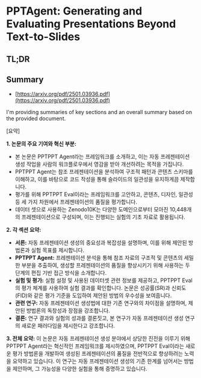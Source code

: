# PPTAgent: Generating and Evaluating Presentations Beyond Text-to-Slides
## TL;DR
## Summary
- [https://arxiv.org/pdf/2501.03936.pdf](https://arxiv.org/pdf/2501.03936.pdf)

I'm providing summaries of key sections and an overall summary based on the provided document.

[요약]

**1. 논문의 주요 기여와 혁신 부분:**
- 본 논문은 PPTPPT Agent라는 프레임워크를 소개하고, 이는 자동 프레젠테이션 생성 작업을 사람의 워크플로우에서 영감을 받아 개선하려는 목적을 가집니다.
- PPTPPT Agent는 참조 프레젠테이션을 분석하여 구조적 패턴과 콘텐츠 스키마를 이해하고, 이를 바탕으로 코드 작성을 통해 슬라이드의 일관성을 유지하게끔 제작합니다.
- 평가를 위해 PPTPPT Eval이라는 프레임워크를 고안하고, 콘텐츠, 디자인, 일관성 등 세 가지 차원에서 프레젠테이션의 품질을 평가합니다.
- 데이터 셋으로 사용하는 Zenodo10K는 다양한 도메인으로부터 모아진 10,448개의 프레젠테이션으로 구성되며, 이는 진행되는 실험의 기초 자료로 활용됩니다.

**2. 각 섹션 요약:**
- **서론:** 자동 프레젠테이션 생성의 중요성과 복잡성을 설명하며, 이를 위해 제안된 방법론과 실험 목표를 제시합니다.
- **PPTPPT Agent:** 프레젠테이션 분석을 통해 참조 자료의 구조적 및 콘텐츠의 세밀한 부분을 추출하여, 생성할 프레젠테이션의 품질을 향상시키기 위해 사용하는 두 단계의 편집 기반 접근 방식을 소개합니다.
- **실험 및 평가:** 실험 설정 및 사용된 데이터셋 관련 정보를 제공하고, PPTPPT Eval의 평가 체계를 사용하여 실험 결과를 확인합니다. 논문은 성공률(SR)과 신뢰도(FID)와 같은 평가 기준을 도입하여 제안된 방법의 우수성을 보여줍니다.
- **관련 연구:** 자동 프레젠테이션 생성법에 대한 기존 연구와의 차이점을 설명하며, 제안된 방법론의 독창성과 장점을 강조합니다.
- **결론:** 연구 결과와 실험의 성과를 결론짓고, 본 연구가 자동 프레젠테이션 생성 연구의 새로운 패러다임을 제시한다고 강조합니다.

**3. 전체 요약:**
이 논문은 자동 프레젠테이션 생성 분야에서 상당한 진전을 이루기 위해 PPTPPT Agent라는 혁신적인 프레임워크를 제시하였으며, PPTPPT Eval이라는 새로운 평가 방법론을 개발하여 생성된 프레젠테이션의 품질을 전반적으로 향상하려는 노력을 요약하고 있습니다. 이 연구는 자동 프레젠테이션 생성의 기존 한계를 넘어서는 방법을 제안하며, 그 가능성을 다양한 실험을 통해 증명하고 있습니다.
